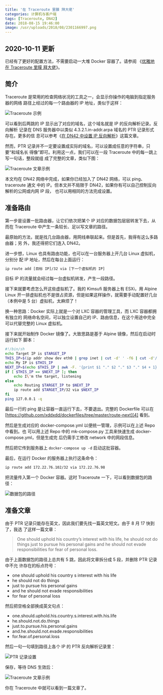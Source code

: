 ```yaml
---
title: '在 Traceroute 里膜 拜大佬'
categories: 计算机与客户端
tags: [Traceroute, DN42]
date: 2018-08-15 19:46:00
image: /usr/uploads/2018/08/2301166997.png
---
```


## 2020-10-11 更新

已经有了更好的配置方法，不需要启动一大堆 Docker 容器了。请参阅
《[优雅地在 Traceroute 里膜 拜大佬](/article/creations/traceroute-chain.lantian)》。

## 简介

Traceroute 是常用的检查网络状况的工具之一，会显示你操作的电脑到指定服务器的网络
路径上经过的每一个路由器的 IP 地址，类似于这样：

![Traceroute 示例][1]

可以看到后两跳的 IP 显示出了对应的域名，这个域名就是 IP 的反向解析记录。反向解析
记录在 DNS 服务器中以类似 4.3.2.1.in-addr.arpa 域名的 PTR 记录形式存在。更多的信
息可以参考《[在 DN42 中设置 IP 反向解析][2]》这篇文章。

然而，PTR 记录并不一定要设置成实际的域名，可以设置成任意的字符串，只要“和域名长
得像”即可。利用这一点，我们可以在一段 Traceroute 中的每一跳上写一句话，整段就组
成了完整的文章，类似下图：

![Traceroute 文章示例][3]

本文均在 DN42 网络中完成，如果你已经加入了 DN42 网络，可以 ping、traceroute 通文
中的 IP。但本文并不局限于 DN42，如果你有可以自己控制反向解析的公网或内网 IP 段，
也可以用相同的方法完成设置。

## 准备路由

第一步是设置一批路由器，让它们依次把某个 IP 对应的数据包层层转发下去，从而在
Traceroute 中产生一条较长、足以写文章的路径。

最原始的方法，就是找几台路由器，用网线串联起来。但是首先，我得有这么多路由器；另
外，我还得把它们连入 DN42。

进一步想，Linux 也具有路由功能，也可以在一台服务器上开几台 Linux 虚拟机，分别分
配 IP 地址，然后在每台上面运行：

```bash
ip route add [目标 IP]/32 via [下一个虚拟机的 IP]
```

目标 IP 的流量就会经过每一台虚拟机转发，产生一段路径。

接下来就要考虑怎么开这些虚拟机了。我的 Kimsufi 服务器上有 ESXi，用 Alpine Linux
开一排虚拟机也不是很占资源，但是如果这样操作，就需要手动配置好几台（本例中是 5
台）虚拟机，太麻烦了！

换一种思路：Docker 实际上就是一个对 LXC 容器的管理工具，而 LXC 容器都拥有独立的
网络命名空间，可以独立设置自己的 IP、路由信息，在这个用途中完全可以代替完整的
Linux 虚拟机。

接下来就开始制作 Docker 镜像了。大致思路是基于 Alpine 镜像，然后在启动时运行如下
脚本：

```bash
#!/bin/sh
echo Target IP is $TARGET_IP
THIS_IP=$(ip addr show dev eth0 | grep inet | cut -d' ' -f6 | cut -d'/' -f1)
echo My IP is $THIS_IP
NEXT_IP=$(echo $THIS_IP | awk -F. '{print $1 "." $2 "." $3 "." $4 + 1}')
if [ $THIS_IP == $NEXT_IP ]; then
    echo I\'m the target, listening
else
    echo Routing $TARGET_IP to $NEXT_IP
    ip route add $TARGET_IP/32 via $NEXT_IP
fi
ping 127.0.0.1 -q
```

最后一行的 ping 是让容器一直运行下去，不要退出。完整的 Dockerfile 可以在
[https://github.com/xddxdd/dockerfiles/tree/master/route-next][4] 看到。

然后是生成对应的 docker-compose.yml 以便统一管理，示例可以在上述 Repo 中看到。也
可以用上述 Repo 中的 mk-compose.py 工具来快速生成 docker-compose.yml，但是生成完
后仍需手工修改 network 中的网段信息。

然后把它传到服务器上 `docker-compose up -d` 启动这批容器。

最后，在运行 Docker 的服务器上执行这条命令：

```bash
ip route add 172.22.76.102/32 via 172.22.76.98
```

把流量传入第一个 Docker 容器。这时 Traceroute 一下，可以看到数据包的路径：

![数据包的路径][5]

## 准备文章

由于 PTR 记录只能存在英文，因此我们要先找一篇英文短文。由于 8 月 17 快到了，我选
了这样一篇文章：

> One should uphold his country’s interest with his life, he should not do
> things just to pursue his personal gains and he should not evade
> responsibilities for fear of personal loss.

由于上面数据包的路径上总共有 5 跳，因此将文章拆分成 5 段，并删除 PTR 记录中不允
许存在的标点符号：

- one should uphold his country s interest with his life
- he should not do things
- just to pursue his personal gains
- and he should not evade responsibilities
- for fear of personal loss

然后把空格全部换成英文句点：

- one.should.uphold.his.country.s.interest.with.his.life
- he.should.not.do.things
- just.to.pursue.his.personal.gains
- and.he.should.not.evade.responsibilities
- for.fear.of.personal.loss

然后一句一句填到路径上各个 IP 的 PTR 反向解析记录里：

![PTR 记录设置][6]

保存，等待 DNS 生效后：

![Traceroute 文章示例][3]

你在 Traceroute 中就可以看到一篇文章了。

[1]: /usr/uploads/2018/08/2301166997.png
[2]: /article/modify-website/dn42-ip-reverse-record.lantian
[3]: /usr/uploads/2018/08/1311499371.png
[4]: https://github.com/xddxdd/dockerfiles/tree/master/route-next
[5]: /usr/uploads/2018/08/846969415.png
[6]: /usr/uploads/2018/08/921227701.png
